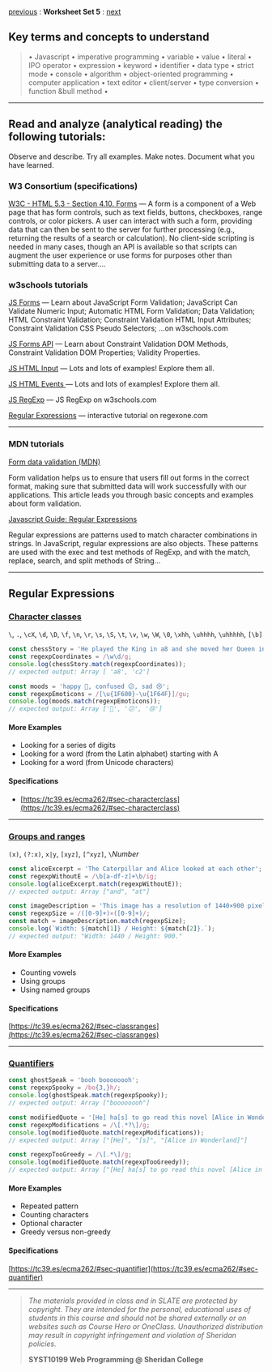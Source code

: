 [previous](set04.md) 
: **Worksheet Set 5**
: [next](set06.md)


## Key terms and concepts to understand
> &bull; Javascript  &bull; imperative programming  &bull; variable  &bull; value  &bull; literal  &bull; IPO operator &bull; expression  &bull; keyword  &bull; identifier  &bull;  data type &bull; strict mode  &bull; console  &bull;  algorithm  &bull; object-oriented programming  &bull; computer application  &bull;  text editor  &bull; client/server  &bull;  type conversion  &bull; function &bull method &bull;
> 
---



## Read and analyze (analytical reading) the following tutorials:
Observe and describe. Try all examples. Make notes. Document what you have learned.



### W3 Consortium (specifications)

[W3C - HTML 5.3 - Section 4.10. Forms](http://w3c.github.io/html/sec-forms.html)  &mdash;
A form is a component of a Web page that has form controls, such as text fields, buttons, checkboxes, range controls, 
or color pickers. A user can interact with such a form, providing data that can then be sent to the server for further 
processing (e.g., returning the results of a search or calculation). No client-side scripting is needed in many cases, 
though an API is available so that scripts can augment the user experience or use forms for purposes other than submitting 
data to a server.&hellip;</dd>	

### w3schools tutorials

<a target="_blank" href="https://www.w3schools.com/js/js_validation.asp">JS Forms</a>  &mdash;
Learn about JavaScript Form Validation; JavaScript Can Validate Numeric Input; Automatic HTML Form Validation;
Data Validation; HTML Constraint Validation; Constraint Validation HTML Input Attributes; Constraint Validation 
CSS Pseudo Selectors; &hellip;on w3schools.com

<a target="_blank" href="https://www.w3schools.com/js/js_validation_api.asp">JS Forms API</a> &mdash;
Learn about Constraint Validation DOM Methods, Constraint Validation DOM Properties; Validity Properties. 

<a target="_blank" href="https://www.w3schools.com/js/js_input_examples.asp">JS HTML Input</a>  &mdash;
Lots and lots of examples! Explore them all.  

<a target="_blank" href="https://www.w3schools.com/js/js_events_examples.asp">JS HTML Events </a>  &mdash;
Lots and lots of examples! Explore them all.

<a target="_blank" href="https://www.w3schools.com/js/js_regexp.asp">JS RegExp</a>  &mdash;
JS RegExp on w3schools.com

<a href="http://regexone.com/" target="_blank">Regular Expressions</a>  &mdash;
interactive tutorial on regexone.com</dd>

---

### MDN tutorials

[Form data validation (MDN)](https://developer.mozilla.org/en-US/docs/Web/Guide/HTML/Forms/Data_form_validation)

Form validation helps us to ensure that users fill out forms in the correct format, making sure that submitted data will work 
successfully with our applications. This article leads you through basic concepts and examples about form validation.

<a href="https://developer.mozilla.org/en-US/docs/Web/JavaScript/Guide/Regular_Expressions" target="_blank">Javascript Guide: Regular Expressions</a>

Regular expressions are patterns used to match character combinations in strings. In JavaScript, regular expressions are 
also objects. These patterns are used with the exec and test methods of RegExp, and with the match, replace, search, and 
split methods of String&hellip;


---


## Regular Expressions

### [Character classes](https://developer.mozilla.org/en-US/docs/Web/JavaScript/Guide/Regular_Expressions/Character_Classes)
`\`, `.`, `\cX`, `\d`, `\D`, `\f`, `\n`, `\r`, `\s`, `\S`, `\t`, `\v`, `\w`, `\W`, `\0`, `\xhh`, `\uhhhh`, `\uhhhhh`, `[\b]`
```js
const chessStory = 'He played the King in a8 and she moved her Queen in c2.';
const regexpCoordinates = /\w\d/g;
console.log(chessStory.match(regexpCoordinates));
// expected output: Array [ 'a8', 'c2']

const moods = 'happy 🙂, confused 😕, sad 😢';
const regexpEmoticons = /[\u{1F600}-\u{1F64F}]/gu;
console.log(moods.match(regexpEmoticons));
// expected output: Array ['🙂', '😕', '😢']
```
#### More Examples
- Looking for a series of digits
- Looking for a word (from the Latin alphabet) starting with A
- Looking for a word (from Unicode characters)

#### Specifications
- [https://tc39.es/ecma262/#sec-characterclass](https://tc39.es/ecma262/#sec-characterclass)

---

### [Groups and ranges](https://developer.mozilla.org/en-US/docs/Web/JavaScript/Guide/Regular_Expressions/Groups_and_Ranges)
`(x)`, `(?:x)`, `x|y`, `[xyz]`, `[^xyz]`, `\`_Number_
```js
const aliceExcerpt = 'The Caterpillar and Alice looked at each other';
const regexpWithoutE = /\b[a-df-z]+\b/ig;
console.log(aliceExcerpt.match(regexpWithoutE));
// expected output: Array ["and", "at"]

const imageDescription = 'This image has a resolution of 1440×900 pixels.';
const regexpSize = /([0-9]+)×([0-9]+)/;
const match = imageDescription.match(regexpSize);
console.log(`Width: ${match[1]} / Height: ${match[2]}.`);
// expected output: "Width: 1440 / Height: 900."
```
#### More Examples
- Counting vowels
- Using groups
- Using named groups

#### Specifications
[https://tc39.es/ecma262/#sec-classranges](https://tc39.es/ecma262/#sec-classranges)

---
### [Quantifiers](https://developer.mozilla.org/en-US/docs/Web/JavaScript/Guide/Regular_Expressions/Quantifiers)


```js
const ghostSpeak = 'booh boooooooh';
const regexpSpooky = /bo{3,}h/;
console.log(ghostSpeak.match(regexpSpooky));
// expected output: Array ["boooooooh"]

const modifiedQuote = '[He] ha[s] to go read this novel [Alice in Wonderland].';
const regexpModifications = /\[.*?\]/g;
console.log(modifiedQuote.match(regexpModifications));
// expected output: Array ["[He]", "[s]", "[Alice in Wonderland]"]

const regexpTooGreedy = /\[.*\]/g;
console.log(modifiedQuote.match(regexpTooGreedy));
// expected output: Array ["[He] ha[s] to go read this novel [Alice in Wonderland]"]
```

#### More Examples
- Repeated pattern
- Counting characters
- Optional character
- Greedy versus non-greedy


#### Specifications

[https://tc39.es/ecma262/#sec-quantifier](https://tc39.es/ecma262/#sec-quantifier)

  
---
> *The materials provided in class and in SLATE are protected by copyright. They are intended for the personal, educational uses of students in this course and should not be shared externally or on websites such as Course Hero or OneClass. Unauthorized distribution may result in copyright infringement and violation of Sheridan policies.*
> 
> **SYST10199 Web Programming @ Sheridan College**
